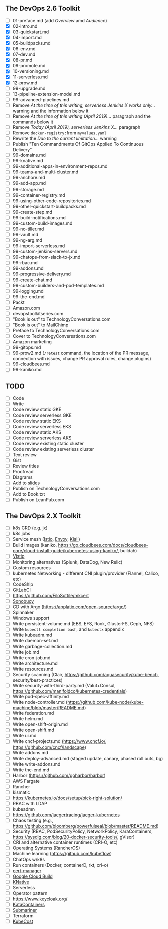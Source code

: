 ## The DevOps 2.6 Toolkit

- [ ] 01-preface.md (add *Overview* amd *Audience*)
- [X] 02-intro.md
- [X] 03-quickstart.md
- [X] 04-import.md
- [X] 05-buildpacks.md
- [X] 06-env.md
- [X] 07-dev.md
- [X] 08-pr.md
- [X] 09-promote.md
- [X] 10-versioning.md
- [X] 11-serverless.md
- [X] 12-prow.md
- [ ] 99-upgrade.md
- [ ] 13-pipeline-extension-model.md
- [ ] 99-advanced-pipelines.md
- [ ] Remove *At the time of this writing, serverless Jenkins X works only...* warning and the information below it
- [ ] Remove *At the time of this writing (April 2019)...* paragraph and the commands below it
- [ ] Remove *Today (April 2019), serverless Jenkins X...* paragraph
- [ ] Remove `docker-registry:`from `myvalues.yaml`
- [ ] Rewrite the *Due to the current limitation...* warning
- [ ] Publish "Ten Commandments Of GitOps Applied To Continuous Delivery"
- [ ] 99-domains.md
- [ ] 99-knative.md
- [ ] 99-additional-apps-in-environment-repos.md
- [ ] 99-teams-and-multi-cluster.md
- [ ] 99-anchore.md
- [ ] 99-add-app.md
- [ ] 99-storage.md
- [ ] 99-container-registry.md
- [ ] 99-using-other-code-repositories.md
- [ ] 99-other-quickstart-buildpacks.md
- [ ] 99-create-step.md
- [ ] 99-build-notifications.md
- [ ] 99-custom-build-images.md
- [ ] 99-no-tiller.md
- [ ] 99-vault.md
- [ ] 99-ng-arg.md
- [ ] 99-import-serverless.md
- [ ] 99-custom-jenkins-servers.md
- [ ] 99-chatops-from-slack-to-jx.md
- [ ] 99-rbac.md
- [ ] 99-addons.md
- [ ] 99-progressive-delivery.md
- [ ] 99-create-chat.md
- [ ] 99-custom-builders-and-pod-templates.md
- [ ] 99-logging.md
- [ ] 99-the-end.md
- [ ] Packt
- [ ] Amazon.com
- [ ] devopstoolkitseries.com
- [ ] "Book is out" to TechnologyConversations.com
- [ ] "Book is out" to MailChimp
- [ ] Preface to TechnologyConversations.com
- [ ] Cover to TechnologyConversations.com
- [ ] Amazon marketing
- [ ] 99-gitops.md
- [ ] 99-prow2.md (`/retest` command, the location of the PR message, connection with issues, change PR approval rules, change plugins)
- [ ] 99-cloudbees.md
- [ ] 99-kaniko.md

## TODO

- [ ] Code
- [ ] Write
- [ ] Code review static GKE
- [ ] Code review serverless GKE
- [ ] Code review static EKS
- [ ] Code review serverless EKS
- [ ] Code review static AKS
- [ ] Code review serverless AKS
- [ ] Code review existing static cluster
- [ ] Code review existing serverless cluster
- [ ] Text review
- [ ] Gist
- [ ] Review titles
- [ ] Proofread
- [ ] Diagrams
- [ ] Add to slides
- [ ] Publish on TechnologyConversations.com
- [ ] Add to Book.txt
- [ ] Publish on LeanPub.com

## The DevOps 2.X Toolkit

- [ ] k8s CRD (e.g. jx)
- [ ] k8s jobs
- [ ] Service mesh ([Istio](https://istio.io/), [Envoy](https://www.envoyproxy.io/), [Kiali](https://github.com/kiali/kiali))
- [ ] Build images (kaniko, https://go.cloudbees.com/docs/cloudbees-core/cloud-install-guide/kubernetes-using-kaniko/, buildah)
- [ ] [Vistio](https://github.com/nmnellis/vistio)
- [ ] Monitoring alternatives (Splunk, DataDog, New Relic)
- [ ] Custom resources
- [ ] kubernetes Networking - different CNI plugin/provider (Flannel, Calico, etc)
- [ ] CodeShip
- [ ] GitLabCI
- [ ] https://github.com/FiloSottile/mkcert 
- [ ] [Sonobuoy](https://github.com/heptio/sonobuoy) 
- [ ] CD with Argo (https://applatix.com/open-source/argo/)
- [ ] Spinnaker
- [ ] Windows support
- [ ] Write persistent-volume.md (EBS, EFS, Rook, GlusterFS, Ceph, NFS)
- [ ] Write `kubectl completion bash`, and `kubectx` appendix
- [ ] Write kubeadm.md
- [ ] Write daemon-set.md
- [ ] Write garbage-collection.md
- [ ] Write job.md
- [ ] Write cron-job.md
- [ ] Write architecture.md
- [ ] Write resources.md
- [ ] Security scanning (Clair, https://github.com/aquasecurity/kube-bench, security/best-practices)
- [ ] Write security-with-third-party.md (Valut+Consul, https://github.com/manifoldco/kubernetes-credentials)
- [ ] Write pod-spec-affinity.md
- [ ] Write node-controller.md (https://github.com/kube-node/kube-machine/blob/master/README.md)
- [ ] Write federation.md
- [ ] Write helm.md
- [ ] Write open-shift-origin.md
- [ ] Write open-shift.md
- [ ] Write ui.md
- [ ] Write cncf-projects.md (https://www.cncf.io/, https://github.com/cncf/landscape)
- [ ] Write addons.md
- [ ] Write deploy-advanced.md (staged update, canary, phased roll outs, bg)
- [ ] Write write-addons.md
- [ ] Write the-end.md
- [ ] Harbor (https://github.com/goharbor/harbor)
- [ ] AWS Fargate
- [ ] Rancher
- [ ] kismatic
- [ ] https://kubernetes.io/docs/setup/pick-right-solution/
- [ ] RBAC with LDAP
- [ ] kubeadmn
- [ ] https://github.com/jaegertracing/jaeger-kubernetes
- [ ] Chaos testing (e.g., https://github.com/bloomberg/powerfulseal/blob/master/README.md)
- [ ] Security (RBAC, PodSecurityPolicy, NetworkPolicy, KaraContainers, https://sysdig.com/blog/20-docker-security-tools/, gVisor)
- [ ] CRI and alternative container runtimes (CRI-O, etc)
- [ ] Operating Systems (RancherOS)
- [ ] Machine learning (https://github.com/kubeflow)
- [ ] ChatOps w/k8s
- [ ] Run containers (Docker, containerD, rkt, cri-o)
- [ ] [cert-manager](https://github.com/jetstack/cert-manager)
- [ ] [Google Cloud Build](https://cloud.google.com/cloud-build/docs/)
- [ ] [KNative](https://github.com/knative/)
- [ ] Serverless
- [ ] Operator pattern
- [ ] https://www.keycloak.org/
- [ ] [KataContainers](https://katacontainers.io/)
- [ ] [Submariner](https://submariner.io/)
- [ ] Terraform
- [ ] [KubeCost](https://kubecost.com/)